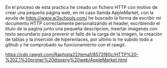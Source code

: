 En el proceso de esta practica he creado un fichero HTTP con motivo de crear una pequeña página web, en mi caso llamda AppleMarket, 
con la ayuda de https://www.w3schools.com/ he buscado la forma de escribir mi documento HTTP correctamente personalizando el header, 
escribiendo el titulo de la pagina junto una pequeña descripcion, insertar imagenes con texto secundario para prevenir el fallo de la carga de la imagen, 
la creación de tablas y la inserción de hiperenlaces, por ultimo lo he subido todo a github y he comprobado su funcionamiento con el rawgit.

https://cdn.rawgit.com/Raphista22/tema1/8572f80c/HTTP%20-%202.1%20primer%20disseny%20web/AppleMarket.html
